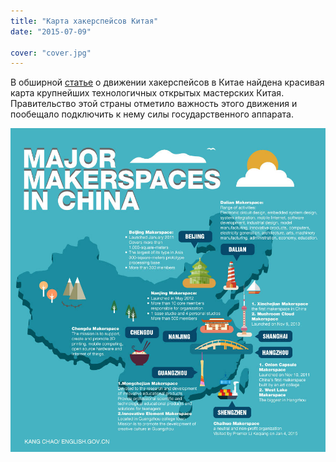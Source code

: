 ```yaml
---
title: "Карта хакерспейсов Китая"
date: "2015-07-09"

cover: "cover.jpg"
---
```


В обширной [статье](http://geektimes.ru/company/makeitlab/blog/253138/) о движении хакерспейсов в Китае найдена красивая карта крупнейших технологичных открытых мастерских Китая. Правительство этой страны отметило важность этого движения и пообещало подключить к нему силы государственного аппарата.

![](./cover.jpg)
